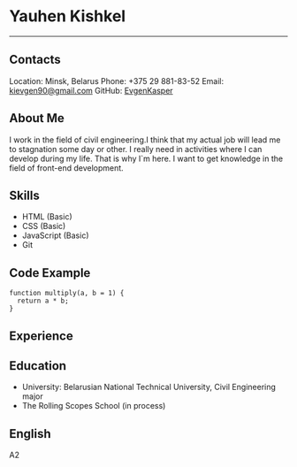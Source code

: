  # Yauhen Kishkel
------------
 ## Contacts
Location: Minsk, Belarus
Phone: +375 29 881-83-52
Email: [kievgen90@gmail.com](https://mail.google.com/mail/u/0/?tab=rm&ogbl#inbox)
GitHub: [EvgenKasper](https://github.com/EvgenKasper)
## About Me
I work in the field of civil engineering.I think that my actual job will lead me to stagnation some day or other. I really need in activities where I can develop during my life. That is why I`m here. I want to get knowledge in the field of front-end development.
## Skills
* HTML (Basic)
* CSS (Basic)
* JavaScript (Basic)
* Git
## Code Example
```
function multiply(a, b = 1) {
  return a * b;
}
```
## Experience
## Education
* University: Belarusian National Technical University, Civil Engineering major
* The Rolling Scopes School (in process)
## English
A2 